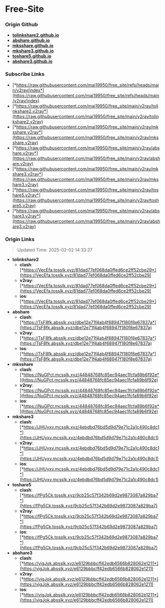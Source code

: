 # Free-Site

### Origin Github

- [**tolinkshare2.github.io**](https://github.com/tolinkshare2/tolinkshare2.github.io)
- [**abshare.github.io**](https://github.com/abshare/abshare.github.io)
- [**mksshare.github.io**](https://github.com/mksshare/mksshare.github.io)
- [**mkshare3.github.io**](https://github.com/mkshare3/mkshare3.github.io)
- [**toshare5.github.io**](https://github.com/toshare5/toshare5.github.io)
- [**abshare3.github.io**](https://github.com/abshare3/abshare3.github.io)

### Subscribe Links

- [*https://raw.githubusercontent.com/mai19950/free_site/refs/heads/main/v2ray/index*](https://raw.githubusercontent.com/mai19950/free_site/refs/heads/main/v2ray/index)
- [*https://raw.githubusercontent.com/mai19950/free_site/main/v2ray/tolinkshare2.v2ray*](https://raw.githubusercontent.com/mai19950/free_site/main/v2ray/tolinkshare2.v2ray)
- [*https://raw.githubusercontent.com/mai19950/free_site/main/v2ray/mksshare.v2ray*](https://raw.githubusercontent.com/mai19950/free_site/main/v2ray/mksshare.v2ray)
- [*https://raw.githubusercontent.com/mai19950/free_site/main/v2ray/abshare.v2ray*](https://raw.githubusercontent.com/mai19950/free_site/main/v2ray/abshare.v2ray)
- [*https://raw.githubusercontent.com/mai19950/free_site/main/v2ray/mkshare3.v2ray*](https://raw.githubusercontent.com/mai19950/free_site/main/v2ray/mkshare3.v2ray)
- [*https://raw.githubusercontent.com/mai19950/free_site/main/v2ray/toshare5.v2ray*](https://raw.githubusercontent.com/mai19950/free_site/main/v2ray/toshare5.v2ray)
- [*https://raw.githubusercontent.com/mai19950/free_site/main/v2ray/abshare3.v2ray*](https://raw.githubusercontent.com/mai19950/free_site/main/v2ray/abshare3.v2ray)

### Origin Links

> Updated Time: 2025-02-02 14:33:27

- **tolinkshare2**
  - **clash**: [*https://VecEfa.tosslk.xyz/81dad77ef068da0ffed6ce2ff52cbe29*](https://VecEfa.tosslk.xyz/81dad77ef068da0ffed6ce2ff52cbe29)
  - **v2ray**: [*https://VecEfa.tosslk.xyz/81dad77ef068da0ffed6ce2ff52cbe29*](https://VecEfa.tosslk.xyz/81dad77ef068da0ffed6ce2ff52cbe29)
  - **ios**: [*https://VecEfa.tosslk.xyz/81dad77ef068da0ffed6ce2ff52cbe29*](https://VecEfa.tosslk.xyz/81dad77ef068da0ffed6ce2ff52cbe29)
- **abshare**
  - **clash**: [*https://TsF8fk.absslk.xyz/dbe12e71f4ab4f68947f180f8e67837a*](https://TsF8fk.absslk.xyz/dbe12e71f4ab4f68947f180f8e67837a)
  - **v2ray**: [*https://TsF8fk.absslk.xyz/dbe12e71f4ab4f68947f180f8e67837a*](https://TsF8fk.absslk.xyz/dbe12e71f4ab4f68947f180f8e67837a)
  - **ios**: [*https://TsF8fk.absslk.xyz/dbe12e71f4ab4f68947f180f8e67837a*](https://TsF8fk.absslk.xyz/dbe12e71f4ab4f68947f180f8e67837a)
- **mksshare**
  - **clash**: [*https://NuGPct.mcsslk.xyz/44848768fc85ec94aec1fcfa89b6f92e*](https://NuGPct.mcsslk.xyz/44848768fc85ec94aec1fcfa89b6f92e)
  - **v2ray**: [*https://NuGPct.mcsslk.xyz/44848768fc85ec94aec1fcfa89b6f92e*](https://NuGPct.mcsslk.xyz/44848768fc85ec94aec1fcfa89b6f92e)
  - **ios**: [*https://NuGPct.mcsslk.xyz/44848768fc85ec94aec1fcfa89b6f92e*](https://NuGPct.mcsslk.xyz/44848768fc85ec94aec1fcfa89b6f92e)
- **mkshare3**
  - **clash**: [*https://JHUyxv.mcsslk.xyz/4ebdbd76bd5d9d79e71c2a1c490c8dc1*](https://JHUyxv.mcsslk.xyz/4ebdbd76bd5d9d79e71c2a1c490c8dc1)
  - **v2ray**: [*https://JHUyxv.mcsslk.xyz/4ebdbd76bd5d9d79e71c2a1c490c8dc1*](https://JHUyxv.mcsslk.xyz/4ebdbd76bd5d9d79e71c2a1c490c8dc1)
  - **ios**: [*https://JHUyxv.mcsslk.xyz/4ebdbd76bd5d9d79e71c2a1c490c8dc1*](https://JHUyxv.mcsslk.xyz/4ebdbd76bd5d9d79e71c2a1c490c8dc1)
- **toshare5**
  - **clash**: [*https://fPg5Ck.tosslk.xyz/9cb25c57f342b69d2e9873087a829ba7*](https://fPg5Ck.tosslk.xyz/9cb25c57f342b69d2e9873087a829ba7)
  - **v2ray**: [*https://fPg5Ck.tosslk.xyz/9cb25c57f342b69d2e9873087a829ba7*](https://fPg5Ck.tosslk.xyz/9cb25c57f342b69d2e9873087a829ba7)
  - **ios**: [*https://fPg5Ck.tosslk.xyz/9cb25c57f342b69d2e9873087a829ba7*](https://fPg5Ck.tosslk.xyz/9cb25c57f342b69d2e9873087a829ba7)
- **abshare3**
  - **clash**: [*https://vjgJok.absslk.xyz/e6129bbbcff42edb6566b828062e1211*](https://vjgJok.absslk.xyz/e6129bbbcff42edb6566b828062e1211)
  - **v2ray**: [*https://vjgJok.absslk.xyz/e6129bbbcff42edb6566b828062e1211*](https://vjgJok.absslk.xyz/e6129bbbcff42edb6566b828062e1211)
  - **ios**: [*https://vjgJok.absslk.xyz/e6129bbbcff42edb6566b828062e1211*](https://vjgJok.absslk.xyz/e6129bbbcff42edb6566b828062e1211)
